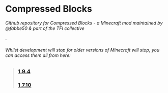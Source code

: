 # Compressed Blocks
_Github repository for Compressed Blocks - a Minecraft mod maintained by @fabbe50 & part of the TFI collective_

.

###### Whilst development will stop for older versions of Minecraft will stop, you can access them all from here:
> ### [1.9.4](https://github.com/fabbe50/Compressed-Blocks/tree/1.9)
> ### [1.7.10](https://github.com/fabbe50/Compressed-Blocks/tree/1.7.10)
